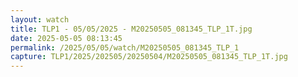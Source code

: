 ```yaml
---
layout: watch
title: TLP1 - 05/05/2025 - M20250505_081345_TLP_1T.jpg
date: 2025-05-05 08:13:45
permalink: /2025/05/05/watch/M20250505_081345_TLP_1
capture: TLP1/2025/202505/20250504/M20250505_081345_TLP_1T.jpg
---
```

